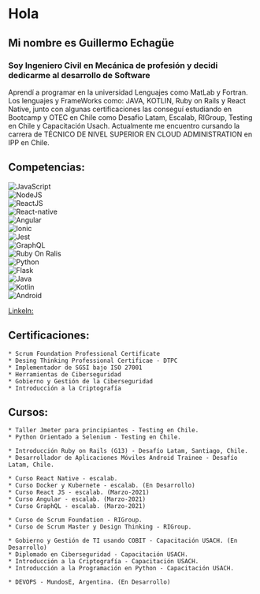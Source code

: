 # Hola

## Mi nombre es Guillermo Echagüe

### Soy Ingeniero Civil en Mecánica de profesión y decidi dedicarme al desarrollo de Software

<p>Aprendí a programar en la universidad Lenguajes como MatLab y Fortran. Los lenguajes y FrameWorks como: JAVA, KOTLIN, Ruby on Rails y React Native, junto con algunas certificaciones las conseguí estudiando en Bootcamp y OTEC en Chile como Desafio Latam, Escalab, RIGroup, Testing en Chile y Capacitación Usach. Actualmente me encuentro cursando la carrera de TÉCNICO DE NIVEL SUPERIOR EN CLOUD ADMINISTRATION en IPP en Chile.</p>

## Competencias:

![JavaScript](https://img.shields.io/badge/JavaScript-F7DF1E?style=for-the-badge&logo=javascript&logoColor=white&labelColor=FBBA00)</br>
![NodeJS](https://img.shields.io/badge/NodeJS-13DDC84?style=for-the-badge&logo=nodejs&logoColor=white&labelColor=3DDC84)</br>
![ReactJS](https://img.shields.io/badge/React-0E353D?style=for-the-badge&logo=react&logoColor=white&labelColor=61DAFB)</br>
![React-native](https://img.shields.io/badge/React-native-0E353D?style=for-the-badge&logo=react&logoColor=white&labelColor=61DAFB)</br>
![Angular](https://img.shields.io/badge/Angular-FF0000?style=for-the-badge&logo=angular&logoColor=white&labelColor=DD0031)</br>
![Ionic](https://img.shields.io/badge/ionic-0078D4?style=for-the-badge&logo=ionic&logoColor=white&labelColor=3880FF)</br>
![Jest](https://img.shields.io/badge/jest-E6162D?style=for-the-badge&logo=jest&logoColor=white&labelColor=C21325)</br>
![GraphQL](https://img.shields.io/badge/GraphQL-FF0089?style=for-the-badge&logo=graphql&logoColor=white&labelColor=E10098)</br>
![Ruby On Ralis](https://img.shields.io/badge/RubyOnRails-CC3333?style=for-the-badge&logo=ruby%20on%20rails&logoColor=white&labelColor=CC0000)</br>
![Python](https://img.shields.io/badge/Python-3776AB?style=for-the-badge&logo=python&logoColor=white&labelColor=blue)</br>
![Flask](https://img.shields.io/badge/flask-0E353D?style=for-the-badge&logo=flask&logoColor=white&labelColor=000000)</br>
![Java](https://img.shields.io/badge/Java-0052CC?style=for-the-badge&logo=java&logoColor=white&labelColor=007396)</br>
![Kotlin](https://img.shields.io/badge/Kotlin-149DD3?style=for-the-badge&logo=kotlin&logoColor=white&labelColor=0095D5)</br>
![Android](https://img.shields.io/badge/Android-13DDC84?style=for-the-badge&logo=android&logoColor=white&labelColor=3DDC84)</br>

[LinkeIn:](https://www.linkedin.com/in/guillermo-echag%C3%BCe-arriaza-a198b2192/) 

## Certificaciones:

~~~
* Scrum Foundation Professional Certificate 
* Desing Thinking Professional Certificae - DTPC
* Implementador de SGSI bajo ISO 27001
* Herramientas de Ciberseguridad
* Gobierno y Gestión de la Ciberseguridad
* Introducción a la Criptografía
~~~

## Cursos:

~~~
* Taller Jmeter para principiantes - Testing en Chile.
* Python Orientado a Selenium - Testing en Chile. 

* Introducción Ruby on Rails (G13) - Desafío Latam, Santiago, Chile.
* Desarrollador de Aplicaciones Móviles Android Trainee - Desafío Latam, Chile.

* Curso React Native - escalab.
* Curso Docker y Kubernete - escalab. (En Desarrollo)
* Curso React JS - escalab. (Marzo-2021)
* Curso Angular - escalab. (Marzo-2021)
* Curso GraphQL - escalab. (Marzo-2021)

* Curso de Scrum Foundation - RIGroup. 
* Curso de Scrum Master y Design Thinking - RIGroup. 

* Gobierno y Gestión de TI usando COBIT - Capacitación USACH. (En Desarrollo)
* Diplomado en Ciberseguridad - Capacitación USACH.
* Introducción a la Criptografía - Capacitación USACH.
* Introducción a la Programación en Python - Capacitación USACH.

* DEVOPS - MundosE, Argentina. (En Desarrollo)
~~~

